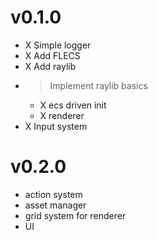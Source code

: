 # v0.1.0

- X Simple logger
- X Add FLECS
- X Add raylib
- > Implement raylib basics
    - X ecs driven init
    - X renderer
- X Input system

# v0.2.0

- action system
- asset manager
- grid system for renderer
- UI 
